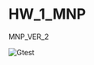 # HW_1_MNP
MNP_VER_2


![Gtest](https://user-images.githubusercontent.com/68871932/132362275-44843f5f-b4c4-47db-ba9a-9b64ea792b7c.png)

